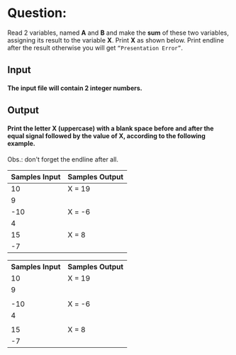 # Question:

Read 2 variables, named **A** and **B** and make the **sum** of these two variables, assigning its result to the variable **X**. Print **X** as shown below. Print endline after the result otherwise you will get `“Presentation Error”`.

## Input

#### The input file will contain **2** integer numbers.

## Output

#### Print the letter **X (uppercase)** with a blank space before and after the equal signal followed by the value of **X**, according to the following example.

Obs.: don't forget the endline after all.

| Samples Input | Samples Output |
| ------------- | -------------- |
| 10            | X = 19         |
| 9             |<tr></tr>
| -10           | X = -6         |
| 4             |<tr></tr>
| 15            | X = 8          |
| -7            |                |

<table>
    <tr>
        <th>Samples Input</th>
        <th>Samples Output</th>
    </tr>
    <tr>
        <td>10</td>
        <td>X = 19</td>
    </tr>
    <tr>
        <td>9</td>
        <td></td>
    </tr>
    <tr>
        <td></td>
        <td></td>
    </tr>
    <tr>
        <td>-10</td>
        <td>X = -6</td>
    </tr>
    <tr>
        <td>4</td>
        <td></td>
    </tr>
    <tr>
        <td></td>
        <td></td>
    </tr>
    <tr>
        <td>15</td>
        <td>X = 8</td>
    </tr>
    <tr>
        <td>-7</td>
        <td></td>
    </tr>
</table>
